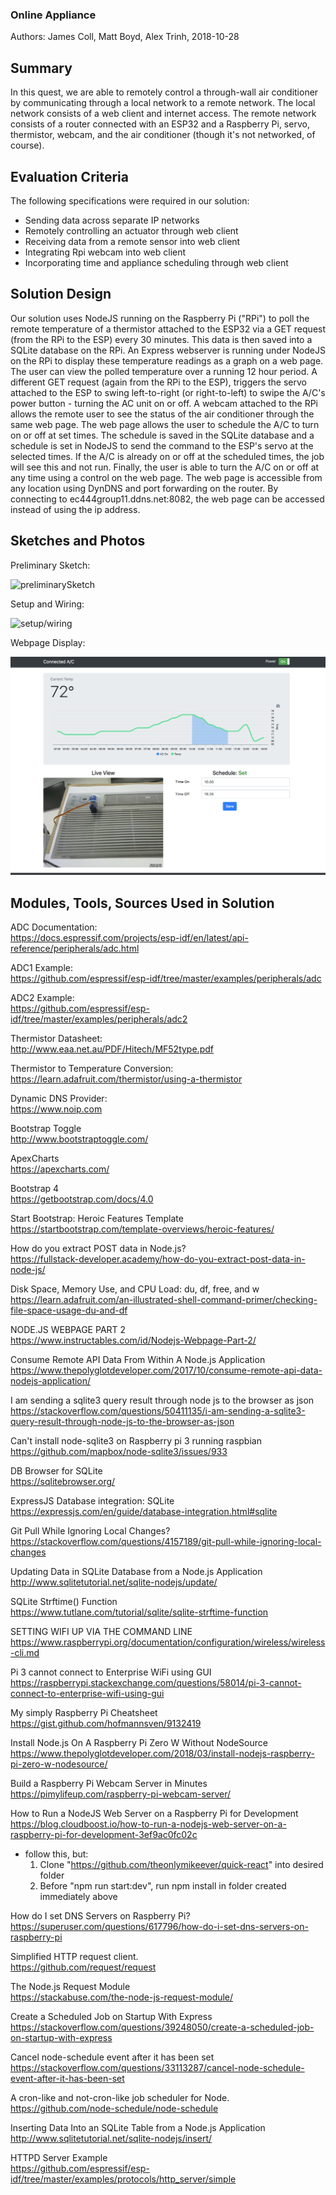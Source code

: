   ### Online Appliance
  
  Authors: James Coll, Matt Boyd, Alex Trinh, 2018-10-28
  
  ## Summary
  
  In this quest, we are able to remotely control a through-wall air conditioner by communicating through a local network to a 
  remote network. The local network consists of a web client and internet access. The remote network consists of a 
  router connected with an ESP32 and a Raspberry Pi, servo, thermistor, webcam, and the air conditioner (though it's not networked, of course).
  
  ## Evaluation Criteria
  
  The following specifications were required in our solution:
  - Sending data across separate IP networks 
  - Remotely controlling an actuator through web client
  - Receiving data from a remote sensor into web client 
  - Integrating Rpi webcam into web client
  - Incorporating time and appliance scheduling through web client
  
  ## Solution Design
  
  Our solution uses NodeJS running on the Raspberry Pi ("RPi") to poll the remote temperature of a thermistor attached to the ESP32 via a GET request (from the RPi to the ESP) every 30 minutes. This 
  data is then saved into a SQLite database on the RPi. An Express webserver is running under NodeJS on the RPi to display these temperature readings as a graph on a web page. The user can view the polled 
  temperature over a running 12 hour period. A different GET request (again from the RPi to the ESP), triggers the servo attached to the ESP to swing left-to-right (or right-to-left) to swipe the A/C's power button - turning the AC unit on or off. A webcam attached to the RPi allows the remote user to see the status of the air conditioner through the same web page. The web page allows the user to schedule the A/C to turn on or off at set times. The schedule is saved in the SQLite database and a schedule is set in NodeJS to send the command to the ESP's servo at the selected times. If the A/C is already on or off at the scheduled times, the job will see this and not run. Finally, the user is able to turn the A/C on or off at any time using a control on the web page. The web page is accessible from any location using DynDNS and port forwarding on the router. By connecting to ec444group11.ddns.net:8082, the web page can be accessed instead of using the ip address.
  
  ## Sketches and Photos
  
  Preliminary Sketch:
  
  ![preliminarySketch](Images/Initial_Sketch.png)
  
  Setup and Wiring:
  
  ![setup/wiring](Images/Setup_And_Wiring.png)
  
  Webpage Display:
  
  ![display](Images/display.png)
  
  ## Modules, Tools, Sources Used in Solution
   
  ADC Documentation:<br/>
  https://docs.espressif.com/projects/esp-idf/en/latest/api-reference/peripherals/adc.html
  
  ADC1 Example:<br/>
  https://github.com/espressif/esp-idf/tree/master/examples/peripherals/adc
  
  ADC2 Example:<br/>
  https://github.com/espressif/esp-idf/tree/master/examples/peripherals/adc2
  
  Thermistor Datasheet:<br/>
  http://www.eaa.net.au/PDF/Hitech/MF52type.pdf
  
  Thermistor to Temperature Conversion:<br/>
  https://learn.adafruit.com/thermistor/using-a-thermistor
  
  Dynamic DNS Provider:<br/>
  https://www.noip.com
  
  Bootstrap Toggle<br/>
http://www.bootstraptoggle.com/

ApexCharts<br/>
https://apexcharts.com/

Bootstrap 4<br/>
https://getbootstrap.com/docs/4.0

Start Bootstrap: Heroic Features Template<br/>
https://startbootstrap.com/template-overviews/heroic-features/

How do you extract POST data in Node.js?<br/>
https://fullstack-developer.academy/how-do-you-extract-post-data-in-node-js/

Disk Space, Memory Use, and CPU Load: du, df, free, and w<br/>
https://learn.adafruit.com/an-illustrated-shell-command-primer/checking-file-space-usage-du-and-df

NODE.JS WEBPAGE PART 2<br/>
https://www.instructables.com/id/Nodejs-Webpage-Part-2/

Consume Remote API Data From Within A Node.js Application<br/>
https://www.thepolyglotdeveloper.com/2017/10/consume-remote-api-data-nodejs-application/

I am sending a sqlite3 query result through node js to the browser as json<br/>
https://stackoverflow.com/questions/50411135/i-am-sending-a-sqlite3-query-result-through-node-js-to-the-browser-as-json

Can't install node-sqlite3 on Raspberry pi 3 running raspbian<br/>
https://github.com/mapbox/node-sqlite3/issues/933

DB Browser for SQLite<br/>
https://sqlitebrowser.org/

ExpressJS Database integration: SQLite<br/>
https://expressjs.com/en/guide/database-integration.html#sqlite

Git Pull While Ignoring Local Changes?<br/>
https://stackoverflow.com/questions/4157189/git-pull-while-ignoring-local-changes

Updating Data in SQLite Database from a Node.js Application<br/>
http://www.sqlitetutorial.net/sqlite-nodejs/update/

SQLite Strftime() Function<br/>
https://www.tutlane.com/tutorial/sqlite/sqlite-strftime-function

SETTING WIFI UP VIA THE COMMAND LINE<br/>
https://www.raspberrypi.org/documentation/configuration/wireless/wireless-cli.md

Pi 3 cannot connect to Enterprise WiFi using GUI<br/>
https://raspberrypi.stackexchange.com/questions/58014/pi-3-cannot-connect-to-enterprise-wifi-using-gui

My simply Raspberry Pi Cheatsheet<br/>
https://gist.github.com/hofmannsven/9132419

Install Node.js On A Raspberry Pi Zero W Without NodeSource<br/>
https://www.thepolyglotdeveloper.com/2018/03/install-nodejs-raspberry-pi-zero-w-nodesource/

Build a Raspberry Pi Webcam Server in Minutes<br/>
https://pimylifeup.com/raspberry-pi-webcam-server/

How to Run a NodeJS Web Server on a Raspberry Pi for Development<br/>
https://blog.cloudboost.io/how-to-run-a-nodejs-web-server-on-a-raspberry-pi-for-development-3ef9ac0fc02c
 - follow this, but:<br/>
   1. Clone "https://github.com/theonlymikeever/quick-react" into desired folder<br/>
   2. Before "npm run start:dev", run npm install in folder created immediately above<br/>

How do I set DNS Servers on Raspberry Pi?<br/>
https://superuser.com/questions/617796/how-do-i-set-dns-servers-on-raspberry-pi

Simplified HTTP request client.<br/>
https://github.com/request/request

The Node.js Request Module<br/>
https://stackabuse.com/the-node-js-request-module/

Create a Scheduled Job on Startup With Express<br/>
https://stackoverflow.com/questions/39248050/create-a-scheduled-job-on-startup-with-express

Cancel node-schedule event after it has been set<br/>
https://stackoverflow.com/questions/33113287/cancel-node-schedule-event-after-it-has-been-set

A cron-like and not-cron-like job scheduler for Node.<br/>
https://github.com/node-schedule/node-schedule

Inserting Data Into an SQLite Table from a Node.js Application<br/>
http://www.sqlitetutorial.net/sqlite-nodejs/insert/

HTTPD Server Example <br/>
https://github.com/espressif/esp-idf/tree/master/examples/protocols/http_server/simple
  
